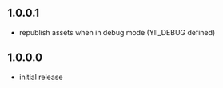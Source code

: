 1.0.0.1
----

- republish assets when in debug mode (YII_DEBUG defined)
	
1.0.0.0
----

- initial release
